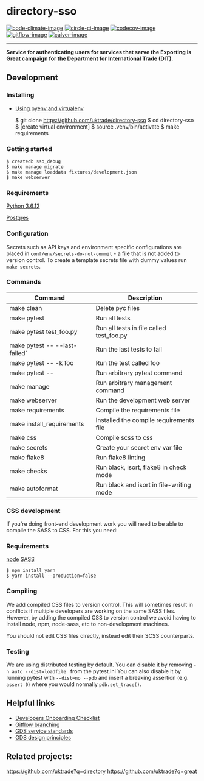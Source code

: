 # directory-sso

[![code-climate-image]][code-climate]
[![circle-ci-image]][circle-ci]
[![codecov-image]][codecov]
[![gitflow-image]][gitflow]
[![calver-image]][calver]

---

**Service for authenticating users for services that serve the Exporting is Great campaign for the Department for International Trade (DIT).**

## Development

### Installing
* [Using pyenv and virtualenv](https://uktrade.atlassian.net/wiki/spaces/ED/pages/2225930260/Getting+up+running+with+pyenv+virtualenv+-+Front+end+dev+survival+guide)

    $ git clone https://github.com/uktrade/directory-sso
    $ cd directory-sso
    $ [create virtual environment]
    $ source .venv/bin/activate
    $ make requirements

### Getting started

    $ createdb sso_debug
    $ make manage migrate
    $ make manage loaddata fixtures/development.json
    $ make webserver  

### Requirements
[Python 3.6.12](https://www.python.org/downloads/release/python-3612/)

[Postgres](https://www.postgresql.org/)

### Configuration

Secrets such as API keys and environment specific configurations are placed in `conf/env/secrets-do-not-commit` - a file that is not added to version control. To create a template secrets file with dummy values run `make secrets`.

### Commands

| Command                       | Description |
| ----------------------------- | ------------|
| make clean                    | Delete pyc files |
| make pytest                   | Run all tests |
| make pytest test_foo.py       | Run all tests in file called test_foo.py |
| make pytest -- --last-failed` | Run the last tests to fail |
| make pytest -- -k foo         | Run the test called foo |
| make pytest -- <foo>          | Run arbitrary pytest command |
| make manage <foo>             | Run arbitrary management command |
| make webserver                | Run the development web server |
| make requirements             | Compile the requirements file |
| make install_requirements     | Installed the compile requirements file |
| make css                      | Compile scss to css |
| make secrets                  | Create your secret env var file |
| make flake8                   | Run flake8 linting |
| make checks                   | Run black, isort, flake8 in check mode |
| make autoformat               | Run black and isort in file-writing mode |

### CSS development

If you're doing front-end development work you will need to be able to compile the SASS to CSS. For this you need:

### Requirements

[node](https://nodejs.org/en/download/)
[SASS](https://rubygems.org/gems/sass/versions/3.4.22)

    $ npm install yarn
    $ yarn install --production=false

### Compiling

We add compiled CSS files to version control. This will sometimes result in conflicts if multiple developers are working on the same SASS files. However, by adding the compiled CSS to version control we avoid having to install node, npm, node-sass, etc to non-development machines.

You should not edit CSS files directly, instead edit their SCSS counterparts.

### Testing
We are using distributed testing by default. You can disable it by removing `-n auto --dist=loadfile ` from the pytest.ini 
You can also disable it by running pytest with `--dist=no --pdb` and insert a breaking assertion (e.g. `assert 0`) where you would normally `pdb.set_trace()`.

## Helpful links
* [Developers Onboarding Checklist](https://uktrade.atlassian.net/wiki/spaces/ED/pages/32243946/Developers+onboarding+checklist)
* [Gitflow branching](https://uktrade.atlassian.net/wiki/spaces/ED/pages/737182153/Gitflow+and+releases)
* [GDS service standards](https://www.gov.uk/service-manual/service-standard)
* [GDS design principles](https://www.gov.uk/design-principles)

## Related projects:
https://github.com/uktrade?q=directory
https://github.com/uktrade?q=great


[code-climate-image]: https://codeclimate.com/github/uktrade/directory-sso/badges/issue_count.svg
[code-climate]: https://codeclimate.com/github/uktrade/directory-sso

[circle-ci-image]: https://circleci.com/gh/uktrade/directory-sso/tree/master.svg?style=svg
[circle-ci]: https://circleci.com/gh/uktrade/directory-sso/tree/master

[codecov-image]: https://codecov.io/gh/uktrade/directory-sso/branch/master/graph/badge.svg
[codecov]: https://codecov.io/gh/uktrade/directory-sso

[gitflow-image]: https://img.shields.io/badge/Branching%20strategy-gitflow-5FBB1C.svg
[gitflow]: https://www.atlassian.com/git/tutorials/comparing-workflows/gitflow-workflow

[calver-image]: https://img.shields.io/badge/Versioning%20strategy-CalVer-5FBB1C.svg
[calver]: https://calver.org
